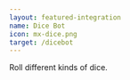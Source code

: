 ```yaml
---
layout: featured-integration
name: Dice Bot
icon: mx-dice.png
target: /dicebot
---
```


Roll different kinds of dice.
